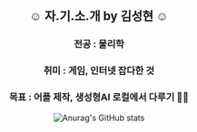 <div align="center">

## ☺ 자.기.소.개 by 김성현 ☺
### 전공 : 물리학
### 취미 : 게임, 인터넷 잡다한 것
### 목표 : 어플 제작, 생성형AI 로컬에서 다루기 👨‍💻
![Anurag's GitHub stats](https://github-readme-stats.vercel.app/api?username=KSH7-7&theme=ocean_dark&show_icons=true)
</div>
